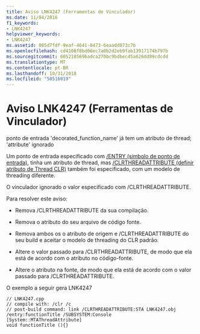 ```yaml
---
title: Aviso LNK4247 (Ferramentas de Vinculador)
ms.date: 11/04/2016
f1_keywords:
- LNK4247
helpviewer_keywords:
- LNK4247
ms.assetid: 085d7fdf-9eaf-4641-8473-6eaadd073c7b
ms.openlocfilehash: cd4108f8bd06ec7a0b2d2eb9fab13917174b797b
ms.sourcegitcommit: 6052185696adca270bc9bdbec45a626dd89cdcdd
ms.translationtype: MT
ms.contentlocale: pt-BR
ms.lasthandoff: 10/31/2018
ms.locfileid: "50516019"
---
```

# <a name="linker-tools-warning-lnk4247"></a>Aviso LNK4247 (Ferramentas de Vinculador)

ponto de entrada 'decorated_function_name' já tem um atributo de thread; 'attribute' ignorado

Um ponto de entrada especificado com [/ENTRY (símbolo de ponto de entrada)](../../build/reference/entry-entry-point-symbol.md), tinha um atributo de thread, mas [/CLRTHREADATTRIBUTE (definir atributo de Thread CLR)](../../build/reference/clrthreadattribute-set-clr-thread-attribute.md) também foi especificado, com um modelo de threading diferente.

O vinculador ignorado o valor especificado com /CLRTHREADATTRIBUTE.

Para resolver este aviso:

- Remova /CLRTHREADATTRIBUTE da sua compilação.

- Remova o atributo do seu arquivo de código fonte.

- Remova ambos os o atributo de origem e /CLRTHREADATTRIBUTE do seu build e aceitar o modelo de threading do CLR padrão.

- Altere o valor passado para /CLRTHREADATTRIBUTE, de modo que ela está de acordo com o atributo no código-fonte.

- Altere o atributo na fonte, de modo que ela está de acordo com o valor passado para /CLRTHREADATTRIBUTE.

O exemplo a seguir gera LNK4247

```
// LNK4247.cpp
// compile with: /clr /c
// post-build command: link /CLRTHREADATTRIBUTE:STA LNK4247.obj /entry:functionTitle /SUBSYSTEM:Console
[System::MTAThreadAttribute]
void functionTitle (){}
```